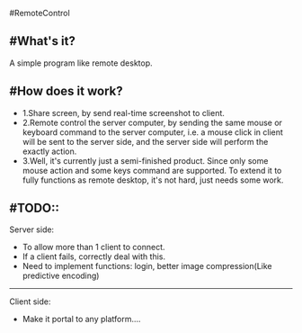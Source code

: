 #RemoteControl

#What's it?
---
A simple program like remote desktop.

#How does it work?
---
* 1.Share screen, by send real-time screenshot to client.
* 2.Remote control the server computer, by sending the same mouse or keyboard command to the server computer, i.e. a mouse click in client will be sent to the server side, and the server side will perform the exactly action.
* 3.Well, it's currently just a semi-finished product. Since only some mouse action and some keys command are supported. To extend it to fully functions as remote desktop, it's not hard, just needs some work.

#TODO::
---
Server side:
* To allow more than 1 client to connect.
* If a client fails, correctly deal with this.
* Need to implement functions: login, better image compression(Like predictive encoding)

---
Client side:
* Make it portal to any platform....
